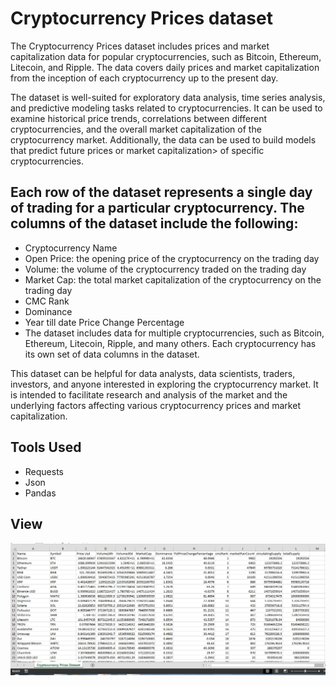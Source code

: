 # Cryptocurrency Prices dataset
The Cryptocurrency Prices dataset includes prices and market capitalization data for popular cryptocurrencies, such as Bitcoin, Ethereum, Litecoin, and Ripple. The data covers daily prices and market capitalization from the inception of each cryptocurrency up to the present day.

The dataset is well-suited for exploratory data analysis, time series analysis, and predictive modeling tasks related to cryptocurrencies. It can be used to examine historical price trends, correlations between different cryptocurrencies, and the overall market capitalization of the cryptocurrency market. Additionally, the data can be used to build models that predict future prices or market capitalization> of specific cryptocurrencies.

## Each row of the dataset represents a single day of trading for a particular cryptocurrency. The columns of the dataset include the following:

- Cryptocurrency Name
- Open Price: the opening price of the cryptocurrency on the trading day
- Volume: the volume of the cryptocurrency traded on the trading day
- Market Cap: the total market capitalization of the cryptocurrency on the trading day
- CMC Rank
- Dominance
- Year till date Price Change Percentage
- The dataset includes data for multiple cryptocurrencies, such as Bitcoin, Ethereum, Litecoin, Ripple, and many others. Each cryptocurrency has its own set of data columns in the dataset.

This dataset can be helpful for data analysts, data scientists, traders, investors, and anyone interested in exploring the cryptocurrency market. It is intended to facilitate research and analysis of the market and the underlying factors affecting various cryptocurrency prices and market capitalization.


## Tools Used
- Requests
- Json
- Pandas

## View
![Dataset](https://github.com/jahaidul/Cryptocurrency-Prices-Dataset/blob/main/Dataset%20view.jpg)
